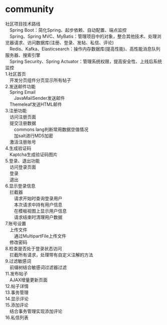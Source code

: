 # community
社区项目技术路线  
&emsp;Spring Boot：简化Spring、起步依赖、自动配置、端点监控  
&emsp;Spring、Spring MVC、MyBatis：管理项目中的对象，整合其他技术、处理浏览器请求、访问数据库(注册、登录、发帖、私信、评论)  
&emsp;Redis、Kafka、Elasticsearch：操作内存数据库(提高性能)、高性能消息队列服务器、搜索引擎  
&emsp;Spring Security、Spring Actuator：管理系统权限，提高安全性、上线后系统监控  
1.社区首页  
&emsp;开发分页组件分页显示所有帖子  
2.发送邮件功能  
&emsp;Spring Email  
&emsp;&emsp;JavaMailSender发送邮件  
&emsp;Themeleaf发送HTML邮件  
3.注册功能  
&emsp;访问注册页面  
&emsp;提交注册数据  
&emsp;&emsp;commons lang判断常用数据空值情况  
&emsp;&emsp;加salt进行MD5加密  
&emsp;激活注册账号  
4.生成验证码  
&emsp;Kaptcha生成验证码图片  
5.登录、退出功能  
&emsp;访问登录页面  
&emsp;登录  
&emsp;退出  
6.显示登录信息  
&emsp;拦截器  
&emsp;&emsp;请求开始时查询登录用户  
&emsp;&emsp;本次请求中持有用户信息  
&emsp;&emsp;在模板视图上显示用户信息  
&emsp;&emsp;请求结束时清理用户数据  
7.账号设置  
&emsp;上传文件  
&emsp;&emsp;通过MultipartFile上传文件  
&emsp;修改密码  
8.检查是否处于登录状态访问  
&emsp;拦截所有请求，处理带有自定义注解的方法    
9.过滤敏感词  
&emsp;前缀树结合敏感词过滤器过滤  
11.发布帖子  
&emsp;AJAX增量更新页面  
12.帖子详情  
13.事务管理  
14.显示评论  
15.添加评论  
&emsp;结合事务管理实现添加评论  
16.私信列表  







